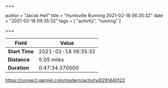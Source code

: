 +++

author = "Jacob Hell"
title = "Huntsville Running 2021-02-18 06:35:32"
date = "2021-02-18 06:35:32"
tags = [
    "activity", "running"
]

+++

<!--more-->

|Field  |Value  |
|--- | --- |
|**Start Time**|2021-02-18 06:35:32|
|**Distance**|5.05 miles|
|**Duration**|0:47:34.370000|

https://connect.garmin.com/modern/activity/6291440122